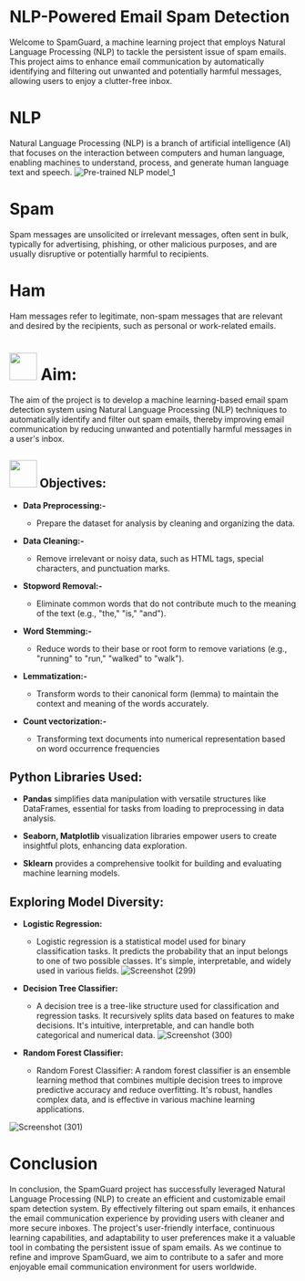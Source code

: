 #  NLP-Powered Email Spam Detection 
Welcome to SpamGuard, a machine learning project that employs Natural Language Processing (NLP) to tackle the persistent issue of spam emails. This project aims to enhance email communication by automatically identifying and filtering out unwanted and potentially harmful messages, allowing users to enjoy a clutter-free inbox.
# NLP
Natural Language Processing (NLP) is a branch of artificial intelligence (AI) that focuses on the interaction between computers and human language, enabling machines to understand, process, and generate human language text and speech.
![Pre-trained NLP model_1](https://github.com/maninani2000/Email-Spam-Detection-NLP-Project-/assets/133534027/d2b98aa1-de53-4400-9210-c27c0635d593)

# Spam
Spam messages are unsolicited or irrelevant messages, often sent in bulk, typically for advertising, phishing, or other malicious purposes, and are usually disruptive or potentially harmful to recipients.
# Ham
Ham messages refer to legitimate, non-spam messages that are relevant and desired by the recipients, such as personal or work-related emails.
 
# <img src="https://github.com/yasmeenustad/Placements-Data-Analysis-Excel-Project/assets/112754746/030e1f21-e04f-4cbd-b301-3576c8c1acc3"  width="48" height="48"> Aim:
The aim of the project is to develop a machine learning-based email spam detection system using Natural Language Processing (NLP) techniques to automatically identify and filter out spam emails, thereby improving email communication by reducing unwanted and potentially harmful messages in a user's inbox.
##  <img src="https://github.com/yasmeenustad/Placements-Data-Analysis-Excel-Project/assets/112754746/057551de-877a-4a41-916c-d47e81053404"  width="48" height="48"> Objectives:

- **Data Preprocessing:-**
    - Prepare the dataset for analysis by cleaning and organizing the data.
      
- **Data Cleaning:-**
    - Remove irrelevant or noisy data, such as HTML tags, special characters, and punctuation marks.
      
- **Stopword Removal:-**
    - Eliminate common words that do not contribute much to the meaning of the text (e.g., "the," "is," "and").
      
- **Word Stemming:-**
    - Reduce words to their base or root form to remove variations (e.g., "running" to "run," "walked" to "walk").
      
- **Lemmatization:-**
    - Transform words to their canonical form (lemma) to maintain the context and meaning of the words accurately.
      
- **Count vectorization:-**
    - Transforming text documents into numerical representation based on word occurrence frequencies
## Python Libraries Used:
- **Pandas** simplifies data manipulation with versatile structures like DataFrames, essential for tasks from loading to preprocessing in data analysis.

- **Seaborn, Matplotlib** visualization libraries empower users to create insightful plots, enhancing data exploration.

- **Sklearn** provides a comprehensive toolkit for building and evaluating machine learning models.

## Exploring Model Diversity:
- **Logistic Regression:**
    - Logistic regression is a statistical model used for binary classification tasks. It predicts the probability that an input belongs to one of two possible classes. It's simple, interpretable, and widely used in 
        various fields.
![Screenshot (299)](https://github.com/maninani2000/Email-Spam-Detection-NLP-Project-/assets/133534027/56e44f66-66e4-438c-9988-5e3572b52d98)

- **Decision Tree Classifier:**
    - A decision tree is a tree-like structure used for classification and regression tasks. It recursively splits data based on features to make decisions. It's intuitive, interpretable, and can handle both categorical and numerical data.
![Screenshot (300)](https://github.com/maninani2000/Email-Spam-Detection-NLP-Project-/assets/133534027/f58ba18d-cdc9-4724-8741-c0b4fb5dbfee)

- **Random Forest Classifier:**
    - Random Forest Classifier: A random forest classifier is an ensemble learning method that combines multiple decision trees to improve predictive accuracy and reduce overfitting. It's robust, handles complex data, and is effective in various machine learning applications.

![Screenshot (301)](https://github.com/maninani2000/Email-Spam-Detection-NLP-Project-/assets/133534027/11aa8c09-d6b3-46cf-ba3f-2ce52e0e8682)


# Conclusion
In conclusion, the SpamGuard project has successfully leveraged Natural Language Processing (NLP) to create an efficient and customizable email spam detection system. By effectively filtering out spam emails, it enhances the email communication experience by providing users with cleaner and more secure inboxes. The project's user-friendly interface, continuous learning capabilities, and adaptability to user preferences make it a valuable tool in combating the persistent issue of spam emails. As we continue to refine and improve SpamGuard, we aim to contribute to a safer and more enjoyable email communication environment for users worldwide.













